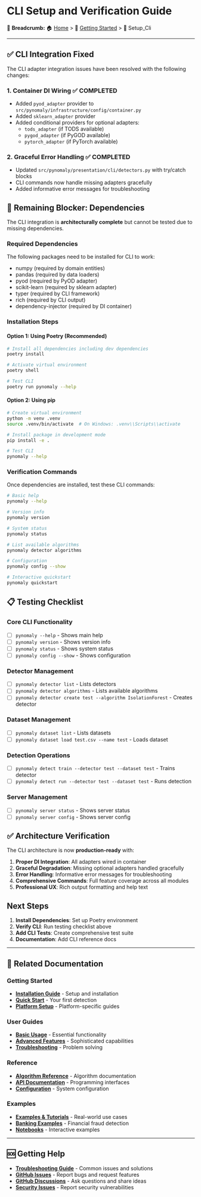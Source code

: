 # CLI Setup and Verification Guide

🍞 **Breadcrumb:** 🏠 [Home](../index.md) > 🚀 [Getting Started](README.md) > 📄 Setup_Cli

---


## ✅ CLI Integration Fixed

The CLI adapter integration issues have been resolved with the following changes:

### 1. Container DI Wiring ✅ COMPLETED
- Added `pyod_adapter` provider to `src/pynomaly/infrastructure/config/container.py`
- Added `sklearn_adapter` provider  
- Added conditional providers for optional adapters:
  - `tods_adapter` (if TODS available)
  - `pygod_adapter` (if PyGOD available)
  - `pytorch_adapter` (if PyTorch available)

### 2. Graceful Error Handling ✅ COMPLETED
- Updated `src/pynomaly/presentation/cli/detectors.py` with try/catch blocks
- CLI commands now handle missing adapters gracefully
- Added informative error messages for troubleshooting

## 🔴 Remaining Blocker: Dependencies

The CLI integration is **architecturally complete** but cannot be tested due to missing dependencies.

### Required Dependencies
The following packages need to be installed for CLI to work:
- numpy (required by domain entities)
- pandas (required by data loaders)
- pyod (required by PyOD adapter)
- scikit-learn (required by sklearn adapter)
- typer (required by CLI framework)
- rich (required by CLI output)
- dependency-injector (required by DI container)

### Installation Steps

#### Option 1: Using Poetry (Recommended)
```bash
# Install all dependencies including dev dependencies
poetry install

# Activate virtual environment
poetry shell

# Test CLI
poetry run pynomaly --help
```

#### Option 2: Using pip
```bash
# Create virtual environment
python -m venv .venv
source .venv/bin/activate  # On Windows: .venv\\Scripts\\activate

# Install package in development mode
pip install -e .

# Test CLI
pynomaly --help
```

### Verification Commands

Once dependencies are installed, test these CLI commands:

```bash
# Basic help
pynomaly --help

# Version info
pynomaly version

# System status
pynomaly status

# List available algorithms
pynomaly detector algorithms

# Configuration
pynomaly config --show

# Interactive quickstart
pynomaly quickstart
```

## 📋 Testing Checklist

### Core CLI Functionality
- [ ] `pynomaly --help` - Shows main help
- [ ] `pynomaly version` - Shows version info
- [ ] `pynomaly status` - Shows system status
- [ ] `pynomaly config --show` - Shows configuration

### Detector Management
- [ ] `pynomaly detector list` - Lists detectors
- [ ] `pynomaly detector algorithms` - Lists available algorithms
- [ ] `pynomaly detector create test --algorithm IsolationForest` - Creates detector

### Dataset Management  
- [ ] `pynomaly dataset list` - Lists datasets
- [ ] `pynomaly dataset load test.csv --name test` - Loads dataset

### Detection Operations
- [ ] `pynomaly detect train --detector test --dataset test` - Trains detector
- [ ] `pynomaly detect run --detector test --dataset test` - Runs detection

### Server Management
- [ ] `pynomaly server status` - Shows server status
- [ ] `pynomaly server config` - Shows server config

## ✅ Architecture Verification

The CLI architecture is now **production-ready** with:

1. **Proper DI Integration**: All adapters wired in container
2. **Graceful Degradation**: Missing optional adapters handled gracefully  
3. **Error Handling**: Informative error messages for troubleshooting
4. **Comprehensive Commands**: Full feature coverage across all modules
5. **Professional UX**: Rich output formatting and help text

## Next Steps

1. **Install Dependencies**: Set up Poetry environment
2. **Verify CLI**: Run testing checklist above
3. **Add CLI Tests**: Create comprehensive test suite
4. **Documentation**: Add CLI reference docs

---

## 🔗 **Related Documentation**

### **Getting Started**
- **[Installation Guide](../../getting-started/installation.md)** - Setup and installation
- **[Quick Start](../../getting-started/quickstart.md)** - Your first detection
- **[Platform Setup](../../getting-started/platform-specific/)** - Platform-specific guides

### **User Guides**
- **[Basic Usage](../basic-usage/README.md)** - Essential functionality
- **[Advanced Features](../advanced-features/README.md)** - Sophisticated capabilities  
- **[Troubleshooting](../troubleshooting/README.md)** - Problem solving

### **Reference**
- **[Algorithm Reference](../../reference/algorithms/README.md)** - Algorithm documentation
- **[API Documentation](../../developer-guides/api-integration/README.md)** - Programming interfaces
- **[Configuration](../../reference/configuration/)** - System configuration

### **Examples**
- **[Examples & Tutorials](../../examples/README.md)** - Real-world use cases
- **[Banking Examples](../../examples/banking/)** - Financial fraud detection
- **[Notebooks](../../examples/notebooks/)** - Interactive examples

---

## 🆘 **Getting Help**

- **[Troubleshooting Guide](../troubleshooting/troubleshooting.md)** - Common issues and solutions
- **[GitHub Issues](https://github.com/your-org/pynomaly/issues)** - Report bugs and request features
- **[GitHub Discussions](https://github.com/your-org/pynomaly/discussions)** - Ask questions and share ideas
- **[Security Issues](mailto:security@pynomaly.org)** - Report security vulnerabilities
